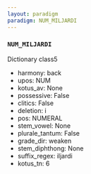 ```yaml
---
layout: paradigm
paradigm: NUM_MILJARDI
---
```

### ` NUM_MILJARDI `

Dictionary class5
* harmony: back
* upos: NUM
* kotus_av: None
* possessive: False
* clitics: False
* deletion: i
* pos: NUMERAL
* stem_vowel: None
* plurale_tantum: False
* grade_dir: weaken
* stem_diphthong: None
* suffix_regex: iljardi
* kotus_tn: 6
